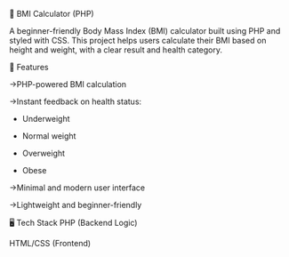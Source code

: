 🧮 BMI Calculator (PHP)

A beginner-friendly Body Mass Index (BMI) calculator built using PHP and styled with CSS. This project helps users calculate their BMI based on height and weight, with a clear result and health category.

📌 Features

->PHP-powered BMI calculation

->Instant feedback on health status:
  - Underweight
    
  - Normal weight
    
  - Overweight
    
  - Obese

->Minimal and modern user interface

->Lightweight and beginner-friendly


🖥️ Tech Stack
PHP (Backend Logic)

HTML/CSS (Frontend)

